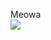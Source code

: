 <h>Meowa</h>
<br>
<img src="https://scontent.fcrk3-2.fna.fbcdn.net/v/t39.30808-6/410277667_1051149882890789_3735528372417833443_n.jpg?stp=dst-jpg_p526x296&_nc_cat=100&ccb=1-7&_nc_sid=efb6e6&_nc_eui2=AeGk95B9SAQ9a0WVWnsgxOPFhISbdvNcH5iEhJt281wfmJAF6wGa1FnaCzRA1eoNbfXn1g0-miSqaqHilj7S-Sy2&_nc_ohc=K06VX5xNy1cAX_KcOP_&_nc_ht=scontent.fcrk3-2.fna&oh=00_AfAPbr_Sfqj1rFYeX5cxChcSH1emtZzxk3nx7KoonHEXGQ&oe=658B3080">

